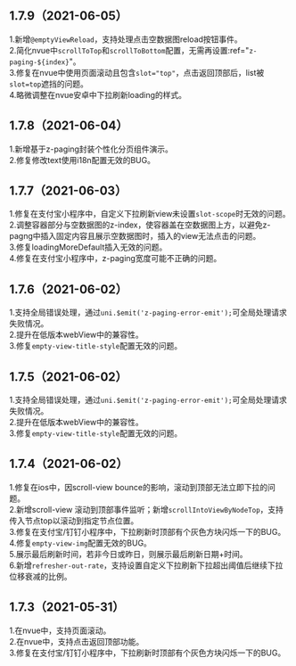 ## 1.7.9（2021-06-05）
1.新增`@emptyViewReload`，支持处理点击空数据图reload按钮事件。  
2.简化nvue中`scrollToTop`和`scrollToBottom`配置，无需再设置:ref="`z-paging-${index}`"。  
3.修复在nvue中使用页面滚动且包含`slot="top"`，点击返回顶部后，list被`slot=top`遮挡的问题。  
4.略微调整在nvue安卓中下拉刷新loading的样式。
## 1.7.8（2021-06-04）
1.新增基于z-paging封装个性化分页组件演示。  
2.修复修改text使用i18n配置无效的BUG。
## 1.7.7（2021-06-03）
1.修复在支付宝小程序中，自定义下拉刷新view未设置`slot-scope`时无效的问题。  
2.调整容器部分与空数据图的z-index，使容器盖在空数据图上方，以避免z-pagng中插入固定内容且展示空数据图时，插入的view无法点击的问题。  
3.修复loadingMoreDefault插入无效的问题。  
4.修复在支付宝小程序中，z-paging宽度可能不正确的问题。
## 1.7.6（2021-06-02）
1.支持全局错误处理，通过`uni.$emit('z-paging-error-emit');`可全局处理请求失败情况。  
2.提升在低版本webView中的兼容性。  
3.修复`empty-view-title-style`配置无效的问题。
## 1.7.5（2021-06-02）
1.支持全局错误处理，通过`uni.$emit('z-paging-error-emit');`可全局处理请求失败情况。  
2.提升在低版本webView中的兼容性。  
3.修复`empty-view-title-style`配置无效的问题。  
## 1.7.4（2021-06-02）
1.修复在ios中，因scroll-view bounce的影响，滚动到顶部无法立即下拉的问题。  
2.新增scroll-view 滚动到顶部事件监听；新增`scrollIntoViewByNodeTop`，支持传入节点top以滚动到指定节点位置。  
3.修复在支付宝/钉钉小程序中，下拉刷新时顶部有个灰色方块闪烁一下的BUG。  
4.修复`empty-view-img`配置无效的BUG。  
5.展示最后刷新时间，若非今日或昨日，则展示最后刷新日期+时间。  
6.新增`refresher-out-rate`，支持设置自定义下拉刷新下拉超出阈值后继续下拉位移衰减的比例。
## 1.7.3（2021-05-31）
1.在nvue中，支持页面滚动。  
2.在nvue中，支持点击返回顶部功能。  
3.修复在支付宝/钉钉小程序中，下拉刷新时顶部有个灰色方块闪烁一下的BUG。
